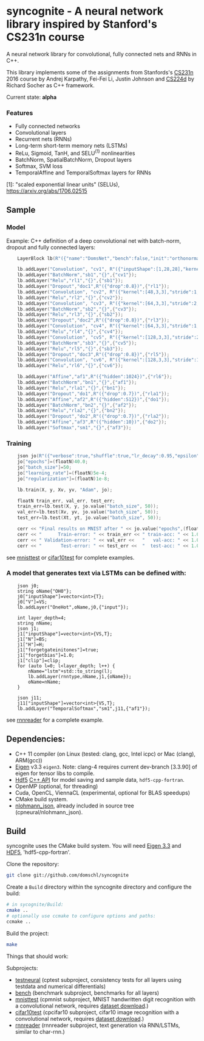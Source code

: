 # syncognite - A neural network library inspired by Stanford's CS231n course

A neural network library for convolutional, fully connected nets and RNNs in C++.

This library implements some of the assignments from Stanfords's [CS231n](http://cs231n.stanford.edu/index.html) 2016 course by Andrej Karpathy, Fei-Fei Li, Justin Johnson and [CS224d](http://cs224d.stanford.edu/index.html) by Richard Socher as C++ framework.

Current state: **alpha**
### Features
* Fully connected networks
* Convolutional layers
* Recurrent nets (RNNs)
* Long-term short-term memory nets (LSTMs)
* ReLu, Sigmoid, TanH, and SELU<sup>(1)</sup> nonlinearities
* BatchNorm, SpatialBatchNorm, Dropout layers
* Softmax, SVM loss
* TemporalAffine and TemporalSoftmax layers for RNNs

[1]: "scaled exponential linear units" (SELUs), https://arxiv.org/abs/1706.02515
## Sample
### Model
Example: C++ definition of a deep convolutional net with batch-norm, dropout and fully connected layers:
```cpp
	LayerBlock lb(R"({"name":"DomsNet","bench":false,"init":"orthonormal"})"_json);

	lb.addLayer("Convolution", "cv1", R"({"inputShape":[1,28,28],"kernel":[48,5,5],"stride":1,"pad":2})",{"input"});
	lb.addLayer("BatchNorm","sb1","{}",{"cv1"});
	lb.addLayer("Relu","rl1","{}",{"sb1"});
	lb.addLayer("Dropout","doc1",R"({"drop":0.8})",{"rl1"});
	lb.addLayer("Convolution", "cv2", R"({"kernel":[48,3,3],"stride":1,"pad":1})",{"doc1"});
	lb.addLayer("Relu","rl2","{}",{"cv2"});
	lb.addLayer("Convolution", "cv3", R"({"kernel":[64,3,3],"stride":2,"pad":1})",{"rl2"});
	lb.addLayer("BatchNorm","sb2","{}",{"cv3"});
	lb.addLayer("Relu","rl3","{}",{"sb2"});
	lb.addLayer("Dropout","doc2",R"({"drop":0.8})",{"rl3"});
	lb.addLayer("Convolution", "cv4", R"({"kernel":[64,3,3],"stride":1,"pad":1})",{"doc2"});
	lb.addLayer("Relu","rl4","{}",{"cv4"});
	lb.addLayer("Convolution", "cv5", R"({"kernel":[128,3,3],"stride":2,"pad":1})",{"rl4"});
	lb.addLayer("BatchNorm","sb3","{}",{"cv5"});
	lb.addLayer("Relu","rl5","{}",{"sb3"});
	lb.addLayer("Dropout","doc3",R"({"drop":0.8})",{"rl5"});
	lb.addLayer("Convolution", "cv6", R"({"kernel":[128,3,3],"stride":1,"pad":1})",{"doc3"});
	lb.addLayer("Relu","rl6","{}",{"cv6"});

	lb.addLayer("Affine","af1",R"({"hidden":1024})",{"rl6"});
	lb.addLayer("BatchNorm","bn1","{}",{"af1"});
	lb.addLayer("Relu","rla1","{}",{"bn1"});
	lb.addLayer("Dropout","do1",R"({"drop":0.7})",{"rla1"});
	lb.addLayer("Affine","af2",R"({"hidden":512})",{"do1"});
	lb.addLayer("BatchNorm","bn2","{}",{"af2"});
	lb.addLayer("Relu","rla2","{}",{"bn2"});
	lb.addLayer("Dropout","do2",R"({"drop":0.7})",{"rla2"});
	lb.addLayer("Affine","af3",R"({"hidden":10})",{"do2"});
	lb.addLayer("Softmax","sm1","{}",{"af3"});
```
### Training
```cpp
	json jo(R"({"verbose":true,"shuffle":true,"lr_decay":0.95,"epsilon":1e-8})"_json);
	jo["epochs"]=(floatN)40.0;
	jo["batch_size"]=50;
	jo["learning_rate"]=(floatN)5e-4;
	jo["regularization"]=(floatN)1e-8;

	lb.train(X, y, Xv, yv, "Adam", jo);

	floatN train_err, val_err, test_err;
	train_err=lb.test(X, y, jo.value("batch_size", 50));
	val_err=lb.test(Xv, yv, jo.value("batch_size", 50));
	test_err=lb.test(Xt, yt, jo.value("batch_size", 50));

	cerr << "Final results on MNIST after " << jo.value("epochs",(floatN)0.0) << " epochs:" << endl;
	cerr << "      Train-error: " << train_err << " train-acc: " << 1.0-train_err << endl;
	cerr << " Validation-error: " << val_err <<   "   val-acc: " << 1.0-val_err << endl;
	cerr << "       Test-error: " << test_err <<  "  test-acc: " << 1.0-test_err << endl;
```
see [mnisttest](cpmnist/) or [cifar10test](cpcifar10/) for complete examples.

### A model that generates text via LSTMs can be defined with:
```
    json j0;
    string oName{"OH0"};
    j0["inputShape"]=vector<int>{T};
    j0["V"]=VS;
    lb.addLayer("OneHot",oName,j0,{"input"});

    int layer_depth=4;
    string nName;
    json j1;
    j1["inputShape"]=vector<int>{VS,T};
    j1["N"]=BS;
    j1["H"]=H;
    j1["forgetgateinitones"]=true;
    j1["forgetbias"]=1.0;
    j1["clip"]=clip;
    for (auto l=0; l<layer_depth; l++) {
        nName="lstm"+std::to_string(l);
        lb.addLayer(rnntype,nName,j1,{oName});
        oName=nName;
    }

    json j11;
    j11["inputShape"]=vector<int>{VS,T};
    lb.addLayer("TemporalSoftmax","sm1",j11,{"af1"});
```
see [rnnreader](rnnreader/) for a complete example.

## Dependencies:
* C++ 11 compiler (on Linux (tested: clang, gcc, Intel icpc) or Mac (clang), ARM(gcc))
* [Eigen](http://eigen.tuxfamily.org/) v3.3 `eigen3`. Note: clang-4 requires current dev-branch [3.3.90] of eigen for tensor libs to compile.
* [Hdf5](https://support.hdfgroup.org/HDF5/) [C++ API](https://support.hdfgroup.org/HDF5/doc/cpplus_RM/) for model saving and sample data, `hdf5-cpp-fortran`.
* OpenMP (optional, for threading)
* Cuda, OpenCL, ViennaCL (experimental, optional for BLAS speedups)
* CMake build system.
* [nlohmann_json](https://github.com/nlohmann/json), already included in source tree (cpneural/nlohmann_json).

## Build
syncognite uses the CMake build system. You will need [Eigen 3.3](http://eigen.tuxfamily.org/index.php?title=Main_Page) and [HDF5](https://support.hdfgroup.org/HDF5/), 'hdf5-cpp-fortran'.

Clone the repository:
```bash
git clone git://github.com/domschl/syncognite
```
Create a ```Build``` directory within the syncognite directory and configure the build:
```bash
# in sycognite/Build:
cmake ..
# optionally use ccmake to configure options and paths:
ccmake ..
```
Build the project:
```bash
make
```
Things that should work:

Subprojects:
* [testneural](cptest/) (cptest subproject, consistency tests for all layers using testdata and numerical differentials)
* [bench](bench/) (benchmark subproject, benchmarks for all layers)
* [mnisttest](cpmnist/) (cpmnist subproject, MNIST handwritten digit recognition with a convolutional network, requires [dataset download](datasets/).)
* [cifar10test](cpcifar10/) (cpcifar10 subproject, cifar10 image recognition with a convolutional network, requires [dataset download](datasets/).)
* [rnnreader](rnnreader/) (rnnreader subproject, text generation via RNN/LSTMs, similar to char-rnn.)
